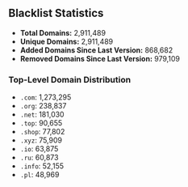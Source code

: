 ## Blacklist Statistics

- **Total Domains:** 2,911,489
- **Unique Domains:** 2,911,489
- **Added Domains Since Last Version:** 868,682
- **Removed Domains Since Last Version:** 979,109

### Top-Level Domain Distribution

-  `.com`: 1,273,295
-  `.org`: 238,837
-  `.net`: 181,030
-  `.top`: 90,655
-  `.shop`: 77,802
-  `.xyz`: 75,909
-  `.io`: 63,875
-  `.ru`: 60,873
-  `.info`: 52,155
-  `.pl`: 48,969
